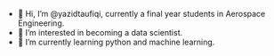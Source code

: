 - 👋 Hi, I’m @yazidtaufiqi, currently a final year students in Aerospace Engineering.
- 👀 I’m interested in becoming a data scientist.
- 🌱 I’m currently learning python and machine learning.

<!---
yazidtaufiqi/yazidtaufiqi is a ✨ special ✨ repository because its `README.md` (this file) appears on your GitHub profile.
You can click the Preview link to take a look at your changes.
--->
